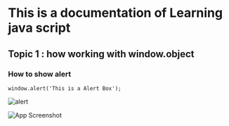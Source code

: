 # This is a documentation of Learning java script
## Topic 1 : how working with window.object
### How to show alert

```
window.alert('This is a Alert Box');
```

![alert](https://user-images.githubusercontent.com/95132318/143727763-0b98acb9-1657-4177-b475-d3341aa085da.png)


![App Screenshot](https://i.imgur.com/BdDNqJJ.png)


